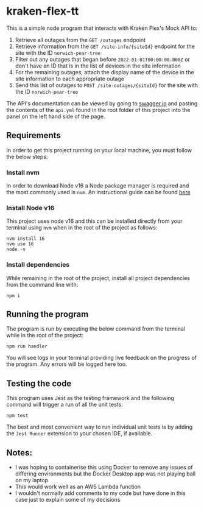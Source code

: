 # kraken-flex-tt

This is a simple node program that interacts with Kraken Flex's Mock API to:

1. Retrieve all outages from the `GET /outages` endpoint
2. Retrieve information from the `GET /site-info/{siteId}` endpoint for the site with the ID `norwich-pear-tree`
3. Filter out any outages that began before `2022-01-01T00:00:00.000Z` or don't have an ID that is in the list of devices in the site information
4. For the remaining outages, attach the display name of the device in the site information to each appropriate outage
5. Send this list of outages to `POST /site-outages/{siteId}` for the site with the ID `norwich-pear-tree`

The API's documentation can be viewed by going to [swagger.io](https://editor.swagger.io/) and pasting the contents of the `api.yml` found in the root folder of this project into the panel on the left hand side of the page.

## Requirements

In order to get this project running on your local machine, you must follow the below steps:

### Install nvm

In order to download Node v16 a Node package manager is required and the most commonly used is `nvm`. An instructional guide can be found [here](https://github.com/nvm-sh/nvm)

### Install Node v16

This project uses node v16 and this can be installed directly from your terminal using `nvm` when in the root of the project as follows:

```
nvm install 16
nvm use 16
node -v
```

### Install dependencies

While remaining in the root of the project, install all project dependencies from the command line with:

```
npm i
```

## Running the program

The program is run by executing the below command from the terminal while in the root of the project:

```
npm run handler
```

You will see logs in your terminal providing live feedback on the progress of the program. Any errors will be logged here too.

## Testing the code

This program uses Jest as the testing framework and the following command will trigger a run of all the unit tests: 

```
npm test
```

The best and most convenient way to run individual unit tests is by adding the `Jest Runner` extension to your chosen IDE, if available.

## Notes:

- I was hoping to containerise this using Docker to remove any issues of differing environments but the Docker Desktop app was not playing ball on my laptop
- This would work well as an AWS Lambda function
- I wouldn't normally add comments to my code but have done in this case just to explain some of my decisions
